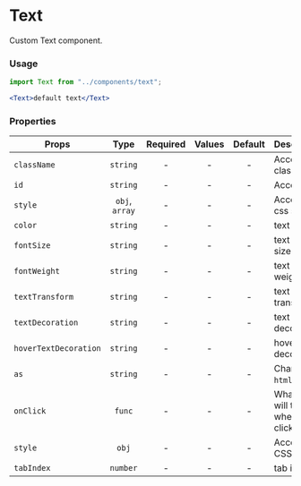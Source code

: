 # Text

Custom Text component.

### Usage

```js
import Text from "../components/text";
```

```jsx
<Text>default text</Text>
```

### Properties

| Props                         |      Type      | Required | Values | Default | Description                                |
| ----------------------------- | :------------: | :------: | :----: | :-----: | ------------------------------------------ |
| `className`                   |    `string`    |    -     |   -    |    -    | Accepts class                              |
| `id`                          |    `string`    |    -     |   -    |    -    | Accepts id                                 |
| `style`                       | `obj`, `array` |    -     |   -    |    -    | Accepts css style                          |
| `color`                       |    `string`    |    -     |   -    |    -    | text color                                 |
| `fontSize`                    |    `string`    |    -     |   -    |    -    | text font-size                             |
| `fontWeight`                  |    `string`    |    -     |   -    |    -    | text font-weight                           |
| `textTransform`               |    `string`    |    -     |   -    |    -    | text transform                             |
| `textDecoration`              |    `string`    |    -     |   -    |    -    | text decoration                            |
| `hoverTextDecoration`         |    `string`    |    -     |   -    |    -    | hover text-decoration                      |
| `as`                          |    `string`    |    -     |   -    |    -    | Change `html` tag                          |
| `onClick`                     |    `func`      |    -     |   -    |    -    | What the will trigger when clicked         |
| `style`                       |    `obj`       |    -     |   -    |    -    | Accepts CSS style                          |
| `tabIndex`                    |    `number`    |    -     |   -    |    -    | tab index                                  |